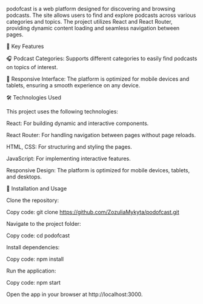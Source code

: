 podofcast is a web platform designed for discovering and browsing podcasts. The site allows users to find and explore podcasts across various categories and topics. The project utilizes React and React Router, providing dynamic content loading and seamless navigation between pages.

🔑 Key Features

🎧 Podcast Categories: Supports different categories to easily find podcasts on topics of interest.

📱 Responsive Interface: The platform is optimized for mobile devices and tablets, ensuring a smooth experience on any device.

🛠️ Technologies Used

This project uses the following technologies:

React: For building dynamic and interactive components.

React Router: For handling navigation between pages without page reloads.

HTML, CSS: For structuring and styling the pages.

JavaScript: For implementing interactive features.

Responsive Design: The platform is optimized for mobile devices, tablets, and desktops.

🚀 Installation and Usage

Clone the repository:

Copy code: git clone https://github.com/ZozuliaMykyta/podofcast.git

Navigate to the project folder:

Copy code: cd podofcast

Install dependencies:

Copy code: npm install

Run the application:

Copy code: npm start

Open the app in your browser at http://localhost:3000.
